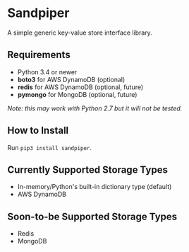 # Sandpiper

A simple generic key-value store interface library.

## Requirements

* Python 3.4 or newer
* **boto3** for AWS DynamoDB (optional)
* **redis** for AWS DynamoDB (optional, future)
* **pymongo** for MongoDB (optional, future)

*Note: this may work with Python 2.7 but it will not be tested.*

## How to Install

Run `pip3 install sandpiper`.

## Currently Supported Storage Types

* In-memory/Python's built-in dictionary type (default)
* AWS DynamoDB

## Soon-to-be Supported Storage Types

* Redis
* MongoDB
